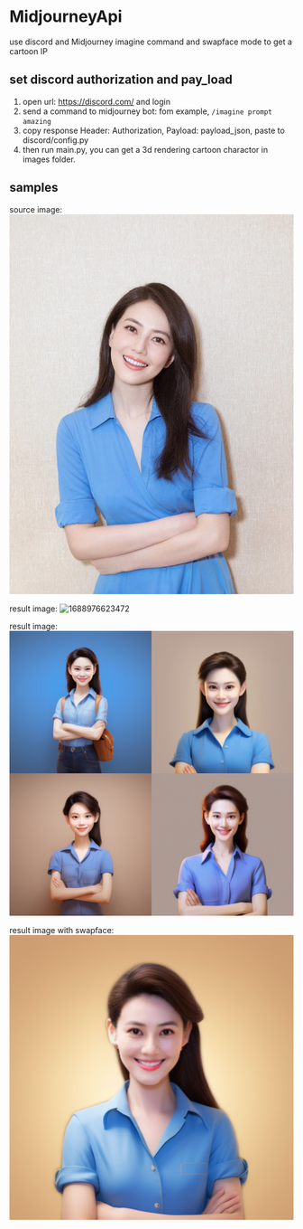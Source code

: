 # MidjourneyApi
use discord and Midjourney imagine command and swapface mode to get a cartoon IP

## set discord authorization and pay_load
1. open url: https://discord.com/ and login
2. send a command to midjourney bot: fom example, `/imagine prompt amazing`
3. copy response Header: Authorization, Payload: payload_json, paste to discord/config.py
4. then run main.py, you can get a 3d rendering cartoon charactor in images folder.

## samples

source image:
![1686800196762](image/README/1686800196762.png)

result image:
![1688976623472](image/README/1688976623472.png)

result image:
![1686800196762](image/README/renjch_simple_avatar_pixar_3d_rendering_3D_character_from_Disne_b253cbe2-8276-43d4-b36d-839be5e4eb3b.png)

result image with swapface:
![1686800196762](image/README/1686804465.5095065_swapface.png)

<!-- Adds ![](https://github.com/mjbvz/vscode-markdown-image-size/raw/master/./cat.gif ) image size syntax support to VS Code's built-in Markdown preview. -->